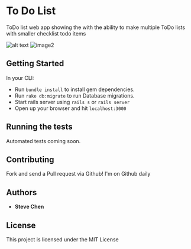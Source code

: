 # To Do List

ToDo list web app showing the with the ability to make multiple ToDo lists with smaller checklist todo items
  
![alt text][image1]
![image2]

[image1]: http://i.imgur.com/leTUVXu.png
[image2]: http://i.imgur.com/hmS9adw.png

## Getting Started
In your CLI:
- Run `bundle install` to install gem dependencies.
- Run `rake db:migrate` to run Database migrations.
- Start rails server using `rails s` or `rails server`
- Open up your browser and hit `localhost:3000`

## Running the tests

Automated tests coming soon.


<!--## Built With-->

<!--* Rails 5 - Back-end Framework-->
<!--* iTerm2-->
<!--* Atom-->

## Contributing

Fork and send a Pull request via Github! I'm on Github daily

## Authors

* **Steve Chen** 

## License

This project is licensed under the MIT License
